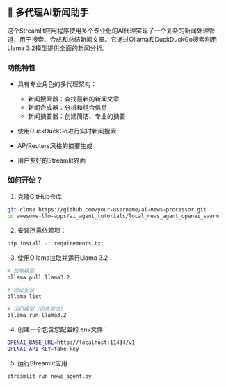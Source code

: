 ## 📰 多代理AI新闻助手
这个Streamlit应用程序使用多个专业化的AI代理实现了一个复杂的新闻处理管道，用于搜索、合成和总结新闻文章。它通过Ollama和DuckDuckGo搜索利用Llama 3.2模型提供全面的新闻分析。

### 功能特性
- 具有专业角色的多代理架构：
    - 新闻搜索器：查找最新的新闻文章
    - 新闻合成器：分析和组合信息
    - 新闻摘要器：创建简洁、专业的摘要

- 使用DuckDuckGo进行实时新闻搜索
- AP/Reuters风格的摘要生成
- 用户友好的Streamlit界面

### 如何开始？

1. 克隆GitHub仓库
```bash
git clone https://github.com/your-username/ai-news-processor.git
cd awesome-llm-apps/ai_agent_tutorials/local_news_agent_openai_swarm
```

2. 安装所需依赖项：

```bash
pip install -r requirements.txt
```

3. 使用Ollama拉取并运行Llama 3.2：

```bash
# 拉取模型
ollama pull llama3.2

# 验证安装
ollama list

# 运行模型（可选测试）
ollama run llama3.2
```

4. 创建一个包含您配置的.env文件：
```bash
OPENAI_BASE_URL=http://localhost:11434/v1
OPENAI_API_KEY=fake-key 
```
5. 运行Streamlit应用
```bash
streamlit run news_agent.py
```